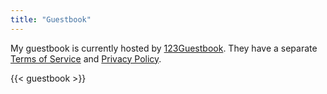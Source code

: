 ```yaml
---
title: "Guestbook"
---
```


My guestbook is currently hosted by [123Guestbook](https://123guestbook.com/). They have a separate [Terms of Service](https://www.123guestbook.com/tos) and [Privacy Policy](https://www.123guestbook.com/privacy-policy).

{{< guestbook >}}
